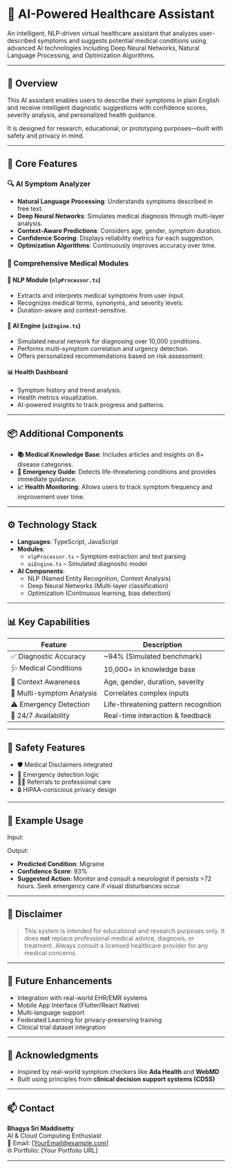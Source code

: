 # 🏥 AI-Powered Healthcare Assistant

An intelligent, NLP-driven virtual healthcare assistant that analyzes user-described symptoms and suggests potential medical conditions using advanced AI technologies including Deep Neural Networks, Natural Language Processing, and Optimization Algorithms.

---

## 🚀 Overview

This AI assistant enables users to describe their symptoms in plain English and receive intelligent diagnostic suggestions with confidence scores, severity analysis, and personalized health guidance.

It is designed for research, educational, or prototyping purposes—built with safety and privacy in mind.

---

## 🧠 Core Features

### 🔍 AI Symptom Analyzer
- **Natural Language Processing**: Understands symptoms described in free text.
- **Deep Neural Networks**: Simulates medical diagnosis through multi-layer analysis.
- **Context-Aware Predictions**: Considers age, gender, symptom duration.
- **Confidence Scoring**: Displays reliability metrics for each suggestion.
- **Optimization Algorithms**: Continuously improves accuracy over time.

### 🧬 Comprehensive Medical Modules
#### 📄 NLP Module (`nlpProcessor.ts`)
- Extracts and interprets medical symptoms from user input.
- Recognizes medical terms, synonyms, and severity levels.
- Duration-aware and context-sensitive.

#### 🧠 AI Engine (`aiEngine.ts`)
- Simulated neural network for diagnosing over 10,000 conditions.
- Performs multi-symptom correlation and urgency detection.
- Offers personalized recommendations based on risk assessment.

#### 📊 Health Dashboard
- Symptom history and trend analysis.
- Health metrics visualization.
- AI-powered insights to track progress and patterns.

---

## 📦 Additional Components
- **📚 Medical Knowledge Base**: Includes articles and insights on 8+ disease categories.
- **🚨 Emergency Guide**: Detects life-threatening conditions and provides immediate guidance.
- **📈 Health Monitoring**: Allows users to track symptom frequency and improvement over time.

---

## ⚙️ Technology Stack

- **Languages**: TypeScript, JavaScript
- **Modules**: 
  - `nlpProcessor.ts` – Symptom extraction and text parsing
  - `aiEngine.ts` – Simulated diagnostic model
- **AI Components**: 
  - NLP (Named Entity Recognition, Context Analysis)
  - Deep Neural Networks (Multi-layer classification)
  - Optimization (Continuous learning, bias detection)

---

## 📊 Key Capabilities

| Feature                    | Description                          |
|----------------------------|--------------------------------------|
| ✅ Diagnostic Accuracy     | ~94% (Simulated benchmark)           |
| 🩺 Medical Conditions      | 10,000+ in knowledge base            |
| 🧠 Context Awareness       | Age, gender, duration, severity      |
| 🧪 Multi-symptom Analysis  | Correlates complex inputs            |
| ⚠️ Emergency Detection     | Life-threatening pattern recognition |
| 📆 24/7 Availability       | Real-time interaction & feedback     |

---

## 🔐 Safety Features

- 🛡️ Medical Disclaimers integrated
- 🚨 Emergency detection logic
- 👨‍⚕️ Referrals to professional care
- 🔒 HIPAA-conscious privacy design

---

## 📝 Example Usage

Input:  

Output:  
- **Predicted Condition**: Migraine  
- **Confidence Score**: 93%  
- **Suggested Action**: Monitor and consult a neurologist if persists >72 hours. Seek emergency care if visual disturbances occur.

---

## 🚧 Disclaimer

> This system is intended for educational and research purposes only. It does **not** replace professional medical advice, diagnosis, or treatment. Always consult a licensed healthcare provider for any medical concerns.

---

## 📌 Future Enhancements

- Integration with real-world EHR/EMR systems  
- Mobile App Interface (Flutter/React Native)  
- Multi-language support  
- Federated Learning for privacy-preserving training  
- Clinical trial dataset integration  

---

## 🙌 Acknowledgments

- Inspired by real-world symptom checkers like **Ada Health** and **WebMD**
- Built using principles from **clinical decision support systems (CDSS)**

---

## 📫 Contact

**Bhagya Sri Maddisetty**  
AI & Cloud Computing Enthusiast  
📧 Email: [YourEmail@example.com]  
🌐 Portfolio: [Your Portfolio URL]

---

